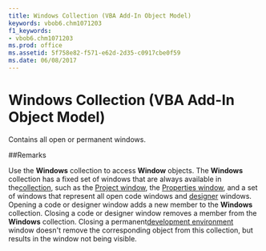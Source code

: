 ```yaml
---
title: Windows Collection (VBA Add-In Object Model)
keywords: vbob6.chm1071203
f1_keywords:
- vbob6.chm1071203
ms.prod: office
ms.assetid: 5f758e82-f571-e62d-2d35-c0917cbe0f59
ms.date: 06/08/2017
---
```



# Windows Collection (VBA Add-In Object Model)



Contains all open or permanent windows.

##Remarks

Use the  **Windows** collection to access **Window** objects.
The  **Windows** collection has a fixed set of windows that are always available in the[collection](../../Glossary/vbe-glossary.md), such as the [Project window](../../Glossary/vbe-glossary.md), the [Properties window](../../Glossary/vbe-glossary.md), and a set of windows that represent all open code windows and [designer](../../Glossary/vbe-glossary.md) windows. Opening a code or designer window adds a new member to the **Windows** collection. Closing a code or designer window removes a member from the **Windows** collection. Closing a permanent[development environment](../../Glossary/vbe-glossary.md) window doesn't remove the corresponding object from this collection, but results in the window not being visible.

